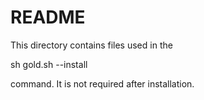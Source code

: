 # README

This directory contains files used in the


   sh gold.sh --install

command. It is not required after installation.
